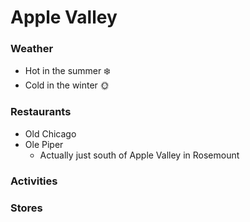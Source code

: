 # Apple Valley

### Weather

- Hot in the summer :snowflake:
- Cold in the winter :sun_with_face:

### Restaurants

- Old Chicago
- Ole Piper
	- Actually just south of Apple Valley in Rosemount

### Activities

### Stores

